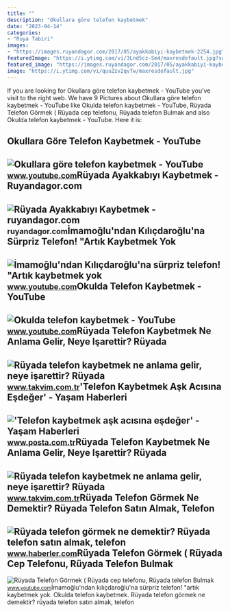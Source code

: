 ```yaml
---
title: ""
description: "Okullara göre telefon kaybetmek"
date: "2023-04-14"
categories:
- "Ruya Tabiri"
images:
- "https://images.ruyandagor.com/2017/05/ayakkabiyi-kaybetmek-2254.jpg"
featuredImage: "https://i.ytimg.com/vi/3Lnd5cz-Sm4/maxresdefault.jpg?sqp=-oaymwEmCIAKENAF8quKqQMa8AEB-AHUBoAC4AOKAgwIABABGFogZShZMA8=&amp;rs=AOn4CLBgiHRvLHf3ltdt8hJCLbH_1yJuaw"
featured_image: "https://images.ruyandagor.com/2017/05/ayakkabiyi-kaybetmek-2254.jpg"
image: "https://i.ytimg.com/vi/quuZzv2qvTw/maxresdefault.jpg"
---
```


If you are looking for Okullara göre telefon kaybetmek - YouTube you've visit to the right web. We have 9 Pictures about Okullara göre telefon kaybetmek - YouTube like Okulda telefon kaybetmek - YouTube, Rüyada Telefon Görmek ( Rüyada cep telefonu, Rüyada telefon Bulmak and also Okulda telefon kaybetmek - YouTube. Here it is:

Okullara Göre Telefon Kaybetmek - YouTube
-----------------------------------------

 ![Okullara göre telefon kaybetmek - YouTube](https://i.ytimg.com/vi/MN49JnfXYOM/hq2.jpg?sqp=-oaymwEoCOADEOgC8quKqQMcGADwAQH4AYwCgALgA4oCDAgAEAEYZSBWKFUwDw==&rs=AOn4CLB79U0HE8WxJlQf3YpV55sHw3jDgA) <small>www.youtube.com</small>Rüyada Ayakkabıyı Kaybetmek - Ruyandagor.com
--------------------------------------------

 ![Rüyada Ayakkabıyı Kaybetmek - ruyandagor.com](https://images.ruyandagor.com/2017/05/ayakkabiyi-kaybetmek-2254.jpg) <small>ruyandagor.com</small>İmamoğlu'ndan Kılıçdaroğlu'na Sürpriz Telefon! "Artık Kaybetmek Yok
-------------------------------------------------------------------

 ![İmamoğlu'ndan Kılıçdaroğlu'na sürpriz telefon! "Artık kaybetmek yok](https://i.ytimg.com/vi/quuZzv2qvTw/maxresdefault.jpg) <small>www.youtube.com</small>Okulda Telefon Kaybetmek - YouTube
----------------------------------

 ![Okulda telefon kaybetmek - YouTube](https://i.ytimg.com/vi/8ychkF_OJYk/maxres2.jpg?sqp=-oaymwEoCIAKENAF8quKqQMcGADwAQH4AZQDgALQBYoCDAgAEAEYZSBXKFQwDw==&rs=AOn4CLBnGaG5rMKXUAcr9FO-5OOEIMNYZw) <small>www.youtube.com</small>Rüyada Telefon Kaybetmek Ne Anlama Gelir, Neye Işarettir? Rüyada
----------------------------------------------------------------

 ![Rüyada telefon kaybetmek ne anlama gelir, neye işarettir? Rüyada](https://iatkv.tmgrup.com.tr/c427ea/0/0/0/0/0/0?u=https:%2f%2fitkv.tmgrup.com.tr%2falbum%2f2022%2f02%2f14%2fruyada-telefon-kaybetmek-ne-anlama-gelir-neye-isarettir-ruyada-telefon-bulmanin-anlami-ve-yorumu-nedir-1644840704729.jpg&mw=1100&l=1) <small>www.takvim.com.tr</small>'Telefon Kaybetmek Aşk Acısına Eşdeğer' - Yaşam Haberleri
---------------------------------------------------------

 !['Telefon kaybetmek aşk acısına eşdeğer' - Yaşam Haberleri](https://i3.posta.com.tr/i/posta/75/0x410/616d109f45d2a09550bb9599.jpg) <small>www.posta.com.tr</small>Rüyada Telefon Kaybetmek Ne Anlama Gelir, Neye Işarettir? Rüyada
----------------------------------------------------------------

 ![Rüyada telefon kaybetmek ne anlama gelir, neye işarettir? Rüyada](https://iatkv.tmgrup.com.tr/50e5cb/0/0/0/0/0/0?u=https:%2f%2fitkv.tmgrup.com.tr%2falbum%2f2022%2f02%2f14%2fruyada-telefon-kaybetmek-ne-anlama-gelir-neye-isarettir-ruyada-telefon-bulmanin-anlami-ve-yorumu-nedir-1644840711193.jpg&mw=1100&l=1) <small>www.takvim.com.tr</small>Rüyada Telefon Görmek Ne Demektir? Rüyada Telefon Satın Almak, Telefon
----------------------------------------------------------------------

 ![Rüyada telefon görmek ne demektir? Rüyada telefon satın almak, telefon](https://i.hbrcdn.com/haber/2021/09/17/ruyada-telefon-gormek-ne-demektir-ruyada-telefon-14400958_9021_amp.jpg) <small>www.haberler.com</small>Rüyada Telefon Görmek ( Rüyada Cep Telefonu, Rüyada Telefon Bulmak
------------------------------------------------------------------

 ![Rüyada Telefon Görmek ( Rüyada cep telefonu, Rüyada telefon Bulmak](https://i.ytimg.com/vi/3Lnd5cz-Sm4/maxresdefault.jpg?sqp=-oaymwEmCIAKENAF8quKqQMa8AEB-AHUBoAC4AOKAgwIABABGFogZShZMA8=&rs=AOn4CLBgiHRvLHf3ltdt8hJCLbH_1yJuaw) <small>www.youtube.com</small>İmamoğlu'ndan kılıçdaroğlu'na sürpriz telefon! "artık kaybetmek yok. Okulda telefon kaybetmek. Rüyada telefon görmek ne demektir? rüyada telefon satın almak, telefon
